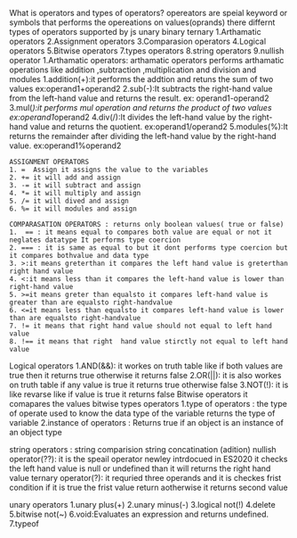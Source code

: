 What is operators and types of operators?
opereators are speial keyword or symbols that performs the opereations on values(oprands)
there differnt types of operators supported by js
 unary binary ternary 
        1.Arthamatic operators
        2.Assignment operators
        3.Comparasion operators
        4.Logical operators
        5.Bitwise operators
        7.types operators
        8.string operators
        9.nullish operator
1.Arthamatic operators:
    arthamatic operators performs  arthamatic operations like addition ,subtraction ,multiplication and division and modules
    1.addition(+):it performs  the addtion and retuns the sum of two values
        ex:operand1+operand2
    2.sub(-):It subtracts the right-hand value from the left-hand value and returns the result.
        ex: operand1-operand2
    3.mul(*):it performs mul operation and returns the product of two values
        ex:operand1*operand2
    4.div(/):It divides the left-hand value by the right-hand value and returns the quotient.
        ex:operand1/operand2
    5.modules(%):It returns the remainder after dividing the left-hand value by the right-hand value.
        ex:operand1%operand2
    
    ASSIGNMENT OPERATORS
    1. =  Assign it assigns the value to the variables
    2. += it will add and assign
    3. -= it will subtract and assign
    4. *= it will multiply and assign
    5. /= it will dived and assign
    6. %= it will modules and assign

    COMPARASATION OPERATORS : returns only boolean values( true or false)
    1.  == : it means equal to compares both value are equal or not it neglates datatype It performs type coercion 
    2. === : it is same as equal to but it dont performs type coercion but it compares bothvalue and data type
    3. >:it means greterthan it compares the left hand value is greterthan right hand value
    4. <:it means less than it compares the left-hand value is lower than right-hand value
    5. >=it means greter than equalsto it compares left-hand value is greater than are equalsto right-handvalue 
    6. <=it means less than equalsto it compares left-hand value is lower than are equalsto right-handvalue 
    7. != it means that right hand value should not equal to left hand value
    8. !== it means that right  hand value stirctly not equal to left hand value 
    
Logical operators
 1.AND(&&): it workes on truth table like if both values are true then it returns true otherwise it returns false
 2.OR(||): it is also workes on truth table if any value is true it returns true otherwise false
 3.NOT(!): it is like revarse like if value is true it returns false
Bitwise operators
 it comapares the values bitwise
types operators
1.type of operators : the type of operate used to know the data type of the variable returns the type of variable
2.instance of operators : Returns true if an object is an instance of an object type

string operators : 
    string comparision 
    string concatination (adition)
nullish operator(??): it is the  speail operator newley intrdocued in ES2020
it checks the left hand value is null or undefined than it will returns the right hand value
ternary operator(?):
 it requried three operands and it is checkes frist condition if it is true the frist value return aotherwise it returns second value 

 unary operators
    1.unary plus(+)
    2.unary minus(-)
    3.logical not(!)
    4.delete 
    5.bitwise not(~)
    6.void:Evaluates an expression and returns undefined.
    7.typeof 


